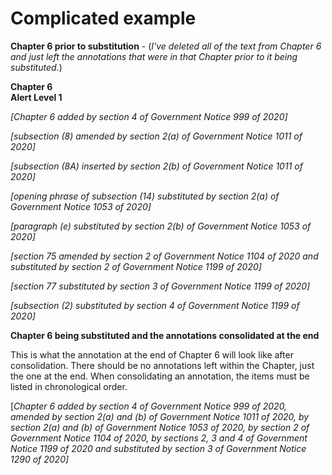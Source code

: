 # Complicated example

**Chapter 6 prior to substitution** - (_I've deleted all of the text from Chapter 6 and just left the annotations that were in that Chapter prior to it being substituted_.)

**Chapter 6**\
**Alert Level 1**

_\[Chapter 6 added by section 4 of Government Notice 999 of 2020]_

_\[subsection (8) amended by section 2(a) of Government Notice 1011 of 2020]_

_\[subsection (8A) inserted by section 2(b) of Government Notice 1011 of 2020]_

_\[opening phrase of subsection (14) substituted by section 2(a) of Government Notice 1053 of 2020]_

_\[paragraph (e) substituted by section 2(b) of Government Notice 1053 of 2020]_

_\[section 75 amended by section 2 of Government Notice 1104 of 2020 and substituted by section 2 of Government Notice 1199 of 2020]_

_\[section 77 substituted by section 3 of Government Notice 1199 of 2020]_

_\[subsection (2) substituted by section 4 of Government Notice 1199 of 2020]_

**Chapter 6 being substituted and the annotations consolidated at the end**

This is what the annotation at the end of Chapter 6 will look like after consolidation. There should be no annotations left within the Chapter, just the one at the end. When consolidating an annotation, the items must be listed in chronological order.

\[_Chapter 6 added by section 4 of Government Notice 999 of 2020, amended by section 2(a) and (b) of Government Notice 1011 of 2020, by section 2(a) and (b) of Government Notice 1053 of 2020, by section 2 of Government Notice 1104 of 2020, by sections 2, 3 and 4 of Government Notice 1199 of 2020 and substituted by section 3 of Government Notice 1290 of 2020]_
